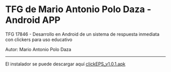 # TFG de Mario Antonio Polo Daza - Android APP
TFG 17846 - Desarrollo en Android de un sistema de respuesta inmediata con clickers para uso educativo

Autor: Mario Antonio Polo Daza

-------------------------------------------------------------

El instalador se puede descargar aquí [clickEPS_v1.0.1.apk](https://drive.google.com/file/d/0B4sApLHZwbLZWDNweDZVQzVPVzg/view?usp=sharing)

